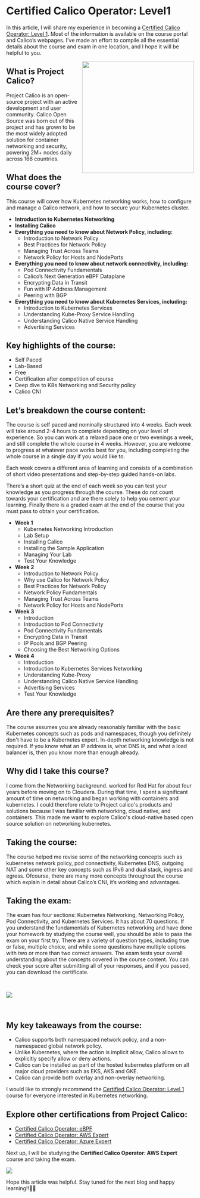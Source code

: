 # Certified Calico Operator: Level1


In this article, I will share my experience in becoming a [Certified Calico Operator: Level 1](https://www.tigera.io/lp/calico-academy-completion/). Most of the information is available on the course portal and Calico’s webpages. I've made an effort to compile all the essential details about the course and exam in one location, and I hope it will be helpful to you.

<a href="/images/ccol1/kubecuddle.png" target="_blank"><img src="/images/ccol1/kubecuddle.png" width="300px" align="right" /></a>

## What is Project Calico? 

Project Calico is an open-source project with an active development and user community. Calico Open Source was born out of this project and has grown to be the most widely adopted solution for container networking and security, powering 2M+ nodes daily across 166 countries.

## What does the course cover?

This course will cover how Kubernetes networking works, how to configure and manage a Calico network, and how to secure your Kubernetes cluster.

- **Introduction to Kubernetes Networking**
- **Installing Calico**
- **Everything you need to know about Network Policy, including:**
	- Introduction to Network Policy
	- Best Practices for Network Policy
	- Managing Trust Across Teams
	- Network Policy for Hosts and NodePorts
- **Everything you need to know about network connectivity, including:**
	- Pod Connectivity Fundamentals
	- Calico’s Next Generation eBPF Dataplane
	- Encrypting Data in Transit
	- Fun with IP Address Management
	- Peering with BGP
- **Everything you need to know about Kubernetes Services, including:**
	- Introduction to Kubernetes Services
	- Understanding Kube-Proxy Service Handling
	- Understanding Calico Native Service Handling
	- Advertising Services

## Key highlights of the course: 

- Self Paced
- Lab-Based
- Free
- Certification after competition of course
- Deep dive to K8s Networking and Security policy
- Calico CNI
 

 
## Let’s breakdown the course content: 

The course is self paced and nominally structured into 4 weeks. Each week will take around 2-4 hours to complete depending on your level of experience. So you can work at a relaxed pace one or two evenings a week, and still complete the whole course in 4 weeks.  However, you are welcome to progress at whatever pace works best for you, including completing the whole course in a single day if you would like to.
 
Each week covers a different area of learning and consists of a combination of short video presentations and step-by-step guided hands-on labs. 
 
There’s a short quiz at the end of each week so you can test your knowledge as you progress through the course. These do not count towards your certification and are there solely to help you cement your learning. Finally there is a graded exam at the end of the course that you must pass to obtain your certification.
 
- **Week 1**
	- Kubernetes Networking Introduction
	- Lab Setup
	- Installing Calico
	- Installing the Sample Application
	- Managing Your Lab
	- Test Your Knowledge
- **Week 2**
	- Introduction to Network Policy
	- Why use Calico for Network Policy
	- Best Practices for Network Policy
	- Network Policy Fundamentals
	- Managing Trust Across Teams
	- Network Policy for Hosts and NodePorts
- **Week 3**
	- Introduction
	- Introduction to Pod Connectivity
	- Pod Connectivity Fundamentals
	- Encrypting Data in Transit
	- IP Pools and BGP Peering
	- Choosing the Best Networking Options
- **Week 4**
	- Introduction
	- Introduction to Kubernetes Services Networking
	- Understanding Kube-Proxy
	- Understanding Calico Native Service Handling
	- Advertising Services
	- Test Your Knowledge
 
## Are there any prerequisites? 

The course assumes you are already reasonably familiar with the basic Kubernetes concepts such as pods and namespaces, though you definitely don't have to be a Kubernetes expert.
In-depth networking knowledge is not required. If you know what an IP address is, what DNS is, and what a load balancer is, then you know more than enough already. 
 
## Why did I take this course? 

I come from the Networking background.  worked for Red Hat for about four years before moving on to Cloudera. During that time, I spent a significant amount of time on networking and began working with containers and kubernetes. I could therefore relate to Project calico's products and solutions because I was familiar with networking, cloud native, and containers. This made me want to explore Calico's cloud-native based open source solution on networking kubernetes.
 
## Taking the course: 

The course helped me revise some of the networking concepts such as kubernetes network policy, pod connectivity, Kubernetes DNS, outgoing NAT and some other key concepts such as IPv6 and dual stack, ingress and egress. Ofcourse, there are many more concepts throughout the course which explain in detail about Calico’s CNI, it’s working and advantages. 
 
## Taking the exam: 

The exam has four sections: Kubernetes Networking, Networking Policy, Pod Connectivity, and Kubernetes Services. It has about 70 questions. If you understand the fundamentals of Kubernetes networking and have done your homework by studying the course well, you should be able to pass the exam on your first try. There are a variety of question types, including true or false, multiple choice, and while some questions have multiple options with two or more than two correct answers. The exam tests your overall understanding about the concepts covered in the course content. You can check your score after submitting all of your responses, and if you passed, you can download the certificate.

<br/>

![](/images/ccol1/ccol1.png " ")

<br/>

## My key takeaways from the course: 

- Calico supports both namespaced network policy, and a non-namespaced global network policy. 
- Unlike Kubernetes, where the action is implicit allow, Calico allows to explicitly specify allow or deny actions. 
- Calico can be installed as part of the hosted kubernetes platform on all major cloud providers such as EKS, AKS and GKE. 
- Calico can provide both overlay and non-overlay networking. 

I would like to strongly recommend the [Certified Calico Operator: Level 1](https://academy.tigera.io/course/certified-calico-operator-level-1/) course for everyone interested in Kubernetes networking.

## Explore other certifications from Project Calico: 

- [Certified Calico Operator: eBPF](https://academy.tigera.io/course/certified-calico-operator-ebpf/)
- [Certified Calico Operator: AWS Expert](https://academy.tigera.io/course/certified-calico-operator-aws-expert/)
- [Certified Calico Operator: Azure Expert](https://academy.tigera.io/course/certified-calico-operator-azure-expert/)

Next up, I will be studying the **Certified Calico Operator: AWS Expert** course and taking the exam.

![](/images/ccol1/bigcat.png)

Hope this article was helpful. Stay tuned for the next blog and happy learning!!👋🏻

